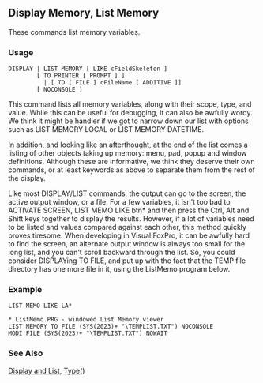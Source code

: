 ## Display Memory, List Memory

These commands list memory variables.

### Usage

```foxpro
DISPLAY | LIST MEMORY [ LIKE cFieldSkeleton ]
        [ TO PRINTER [ PROMPT ] ]
          | [ TO [ FILE ] cFileName [ ADDITIVE ]]
        [ NOCONSOLE ]
```

This command lists all memory variables, along with their scope, type, and value. While this can be useful for debugging, it can also be awfully wordy. We think it might be handier if we got to narrow down our list with options such as LIST MEMORY LOCAL or LIST MEMORY DATETIME.

In addition, and looking like an afterthought, at the end of the list comes a listing of other objects taking up memory: menu, pad, popup and window definitions. Although these are informative, we think they deserve their own commands, or at least keywords as above to separate them from the rest of the display.

Like most DISPLAY/LIST commands, the output can go to the screen, the active output window, or a file. For a few variables, it isn't too bad to ACTIVATE SCREEN, LIST MEMO LIKE btn* and then press the Ctrl, Alt and Shift keys together to display the results. However, if a lot of variables need to be listed and values compared against each other, this method quickly proves tiresome. When developing in Visual FoxPro, it can be awfully hard to find the screen, an alternate output window is always too small for the long list, and you can't scroll backward through the list. So, you could consider DISPLAYing TO FILE, and put up with the fact that the TEMP file directory has one more file in it, using the ListMemo program below.

### Example

```foxpro
LIST MEMO LIKE LA*

* ListMemo.PRG - windowed List Memory viewer
LIST MEMORY TO FILE (SYS(2023)+ "\TEMPLIST.TXT") NOCONSOLE
MODI FILE (SYS(2023)+ "\TEMPLIST.TXT") NOWAIT
```
### See Also

[Display and List](s4g303.md), [Type()](s4g027.md)